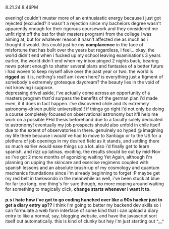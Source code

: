 8.21.24 8:46PM<br /><br />
          <strong2>evening!</strong2> couldn't muster more of an enthusiastic
          energy because i just got rejected (excluded? it wasn't a rejection
          since my bachelors degree wasn't apparently enough for their rigorous
          coursework and they considered me unfit right off the bat for their
          masters program) from the college i was aiming at, but for whatever
          reason it hasn't affected me as much as i thought it would. this could
          just be my <strong>complacence</strong> in the face of misfortune that
          has built over the years but regardless, i feel... okay. the world
          didn't end when i fucked up my school leaving examinations 3 years
          earlier, the world didn't end when my inbox pinged 2 nights back,
          bearing news potent enough to shatter several plans and fantasies of a
          better future i had woven to keep myself alive over the past year or
          two. the world is <strong>rigged</strong> as it is, nothing's real! am
          i even here? is everything just a figment of somebody's extremely
          grotesque daydream? the beauty lies in the void of not knowing i
          suppose. <br />
          depressing drivel aside, i've actually come across an opportunity of a
          masters program that'd surpass the benefits of the german plan i'd
          made even, if it does in fact happen. i've discovered
          <strong2>chile</strong2> and its
          <strong2>extremely astronomy-driven public universities</strong2>!!!
          if things go right i'd not only be doing a course completely focused
          on observational astronomy but it'll help me work on a possible PHd
          thesis beforehand due to a faculty solely dedicated to astronomy!
          eventually my job prospects should also unfold in chile itself due to
          the extent of observatories in there. genuinely so hyped @ imagining
          my life there because i would've had to move to Santiago or to the US
          for a plethora of job openings in my desired field as it stands, and
          settling there so much earlier would ease things up a lot..also i'd
          finally get to <strong2>learn spanish</strong2>. and
          <strong2>rizz up latinas</strong2>. exciting. the results should be
          out by mid-Nov so i've got 2 more months of agonizing waiting Yet
          Again, although i'm planning on upping the skincare and exercise
          regimens coupled with spanish lessons and an absolute brush-up of my
          cosmology and quantum mechanics foundations since i'm already
          beginning to forget :P maybe get my red belt in taekwondo in the
          meanwhile as well, i've been stuck at blue for far too long. one
          thing's for sure though, no more moping around waiting for something
          to magically click,
          <strong>change starts whenever i want it to</strong>.<br /><br />
          <strong
            >p.s i hate how i've got to go coding hunched over like a 90s hacker
            just to get a diary entry up??</strong
          >
          i think i'm going to better my backend dev skills so i can formulate a
          web form interface of some kind that i can upload a diary entry to
          like a normal, say, blogging website, and have the javascript sort
          itself out automatically. this is kind of clunky but hey i'm just
          starting out ^__^